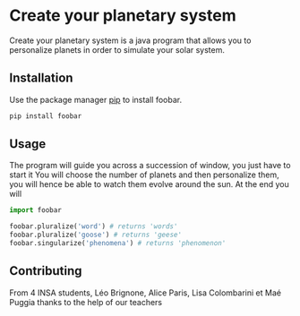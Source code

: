 # Create your planetary system

Create your planetary system is a java program that allows you to personalize planets in order to simulate your solar system.

## Installation

Use the package manager [pip](https://pip.pypa.io/en/stable/) to install foobar.

```bash
pip install foobar
```

## Usage

The program will guide you across a succession of window, you just have to start it
You will choose the number of planets and then personalize them, you will hence be able to watch them evolve around the sun.
At the end you will 

```python
import foobar

foobar.pluralize('word') # returns 'words'
foobar.pluralize('goose') # returns 'geese'
foobar.singularize('phenomena') # returns 'phenomenon'
```

## Contributing
From 4 INSA students, Léo Brignone, Alice Paris, Lisa Colombarini et Maé Puggia thanks to the help of our teachers
